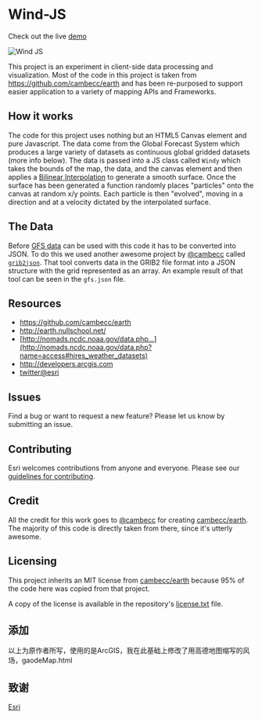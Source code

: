 # Wind-JS

Check out the live [demo](http://esri.github.io/wind-js/)

![Wind JS](https://f.cloud.github.com/assets/351164/2349895/36ba1c9a-a569-11e3-859d-5d753ea0898c.jpeg)


This project is an experiment in client-side data processing and visualization. Most of the code in this project is taken from https://github.com/cambecc/earth and has been re-purposed to support easier application to a variety of mapping APIs and Frameworks.

## How it works

The code for this project uses nothing but an HTML5 Canvas element and pure Javascript. The data come from the Global Forecast System which produces a large variety of datasets as continuous global gridded datasets (more info below). The data is passed into a JS class called `Windy` which takes the bounds of the map, the data, and the canvas element and then applies a [Bilinear Interpolation](http://en.wikipedia.org/wiki/Bilinear_interpolation) to generate a smooth surface. Once the surface has been generated a function randomly places "particles" onto the canvas at random x/y points. Each particle is then "evolved", moving in a direction and at a velocity dictated by the interpolated surface.

## The Data

Before [GFS data](http://nomads.ncdc.noaa.gov/data.php?name=access#hires_weather_datasets) can be used with this code it has to be converted into JSON. To do this we used another awesome project by [@cambecc](https://github.com/cambecc) called [`grib2json`](https://github.com/cambecc/grib2json). That tool converts data in the GRIB2 file format into a JSON structure with the grid represented as an array. An example result of that tool can be seen in the `gfs.json` file.

## Resources

* https://github.com/cambecc/earth
* http://earth.nullschool.net/
* [http://nomads.ncdc.noaa.gov/data.php...](http://nomads.ncdc.noaa.gov/data.php?name=access#hires_weather_datasets)
* http://developers.arcgis.com
* [twitter@esri](http://twitter.com/esri)

## Issues

Find a bug or want to request a new feature?  Please let us know by submitting an issue.

## Contributing

Esri welcomes contributions from anyone and everyone. Please see our [guidelines for contributing](https://github.com/esri/contributing).

## Credit

All the credit for this work goes to [@cambecc](https://github.com/cambecc) for creating [cambecc/earth](https://github.com/cambecc/earth). The majority of this code is directly taken from there, since it's utterly awesome.

## Licensing

This project inherits an MIT license from [cambecc/earth](https://github.com/cambecc/earth) because 95% of the code here was copied from that project.

A copy of the license is available in the repository's [license.txt]( https://raw.github.com/Esri/wind-js/master/license.txt) file.

## 添加

以上为原作者所写，使用的是ArcGIS，我在此基础上修改了用高德地图缩写的风场，gaodeMap.html

## 致谢

[Esri](https://github.com/Esri/wind-js)
